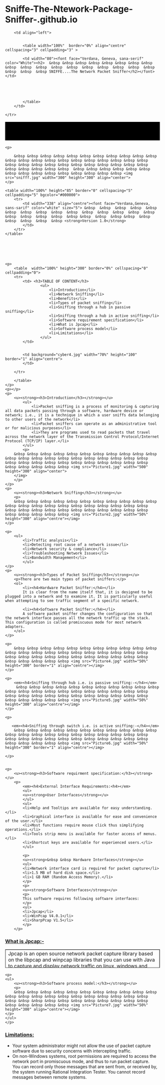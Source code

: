 # Sniffe-The-Ntework-Package-Sniffer-.github.io
<!DOCTYPE html>
<html>
<head>
	<meta http-equiv="Content-Type" content="text/html"; charset="utf-8"/>
	<title>Sniffe</title>
</head>

<body>
<table width="100%" height="60" border="0%" cellspacing="5" cellpadding="5" bgcolor="#000000">	
	<tr>
		
		<td align="left">
	
	
			<table width="100%"  border="0%" align="centre" cellspacing="3" cellpadding="3" >	
	
			<td width="80"><font face="Verdana, Geneva, sana-serif" color="White"><h2>  &nbsp &nbsp &nbsp &nbsp &nbsp &nbsp &nbsp &nbsp  &nbsp  &nbsp  &nbsp  &nbsp  &nbsp  &nbsp  &nbsp  &nbsp  &nbsp  &nbsp  &nbsp  &nbsp  &nbsp SNIFFE....The Network Packet Sniffer</h2></font></td>
	
		
	
	
	
			</table>
		</td>
	
	</tr>
</table>
	
	<p>

		&nbsp &nbsp &nbsp &nbsp &nbsp &nbsp &nbsp &nbsp &nbsp &nbsp &nbsp &nbsp &nbsp &nbsp &nbsp &nbsp &nbsp &nbsp &nbsp &nbsp &nbsp &nbsp &nbsp &nbsp &nbsp &nbsp &nbsp &nbsp &nbsp &nbsp &nbsp &nbsp &nbsp &nbsp &nbsp &nbsp &nbsp &nbsp  &nbsp &nbsp &nbsp &nbsp &nbsp &nbsp &nbsp &nbsp &nbsp &nbsp &nbsp &nbsp &nbsp &nbsp &nbsp <img src="snifff.jpg" width="300" height="300" align="center">
    </p>
		
	<table width="100%" height="85" border="0" cellspacing="5" cellpadding="5" bgcolor="#000000">
		<tr>
			<td width="338" align="centre"><font face="Verdana,Geneva, sans-sarif" color="white" size="5"> &nbsp  &nbsp  &nbsp  &nbsp  &nbsp  &nbsp  &nbsp  &nbsp  &nbsp  &nbsp  &nbsp  &nbsp  &nbsp  &nbsp  &nbsp  &nbsp  &nbsp  &nbsp  &nbsp  &nbsp &nbsp  &nbsp  &nbsp &nbsp  &nbsp  &nbsp  &nbsp  &nbsp  &nbsp <strong>Version 1.0</strong>
			</td>
		</tr>
	</table>	
		
		
		
		
		
		
	<p>
		<table  width="100%" height="300" border="0%" cellspacing="0" cellpadding="0">
		<tr>
			<td> <h3>TABLE OF CONTENT</h3>
					<ul>
						<li>Introduction</li>
						<li>Network Sniffing</li>
						<li>Benefits</li>
						<li>Types of packet sniffing</li>
						<li>Sniffing through a hub in passive sniffing</li>
						<li>Sniffing through a hub in active sniffing</li>
						<li>Software requirement specification</li>
						<li>What is Jpcap</li>
						<li>Software process model</li>
						<li>Limitations</li>
					</ul>
			</td>
		
		
			<td background="cyber4.jpg" width="70%" height="100" border="1" align="centre">
		    </td>
			
		</tr>
		
 		</table>
	</p>	
	<p></p>
	<p>
		<u><strong><h3>Introduction</h3></strong></u>
			<ul>
				<li>Packet sniffing is a process of monitoring & capturing all data packets passing through a software, hardware device or network; i.e., it is a technique in which a user sniffs data belonging to other users of the network</li>
				<li>Packet sniffers can operate as an administrative tool or for malicious purposes</li>
				<li>They are programs used to read packets that travel across the network layer of the Transmission Control Protocol/Internet Protocol (TCP/IP) layer.</li>
			</ul>
			<p>
		&nbsp &nbsp &nbsp &nbsp &nbsp &nbsp &nbsp &nbsp &nbsp &nbsp &nbsp &nbsp &nbsp &nbsp &nbsp &nbsp &nbsp &nbsp &nbsp &nbsp &nbsp &nbsp &nbsp &nbsp &nbsp &nbsp &nbsp &nbsp &nbsp &nbsp &nbsp &nbsp &nbsp &nbsp &nbsp &nbsp &nbsp &nbsp <img src="Picture1.jpg" width="500" height="300" align="center">
		</img>
		</p>
	</p>
	<p>
		<u><strong><h3>Network Sniffing</h3></strong></u>
		<p>
		&nbsp &nbsp &nbsp &nbsp &nbsp &nbsp &nbsp &nbsp &nbsp &nbsp &nbsp &nbsp &nbsp &nbsp &nbsp &nbsp &nbsp &nbsp &nbsp &nbsp &nbsp &nbsp &nbsp &nbsp &nbsp &nbsp &nbsp &nbsp &nbsp &nbsp &nbsp &nbsp &nbsp &nbsp &nbsp &nbsp &nbsp &nbsp <img src="Picture2.jpg" width="50%" height="300" align="centre"></img>
    </p>		
			
	<p>
		<ul>
			<li>Traffic analysis</li>
			<li>Detecting root cause of a network issue</li>
			<li>Network security & compliance</li>
			<li>Troubleshooting Network Issues</li>
			<li>Bandwidth Management</li>
			</ul>
	</p>		
	<p>
		<u><strong><h3>Types of Packet Sniffing</h3></strong></u>
		<p>There are two main types of packet sniffers:</p>
		<ol>
			<li><h4>Hardware Packet Sniffer:</h4></li>
			It is clear from the name itself that, it is designed to be plugged into a network and to examine it. It is particularly useful when attempting to see traffic segment of a specific network.
			
	        <li><h4>Software Packet Sniffer:</h4></li>
			A software packet sniffer changes the configuration so that the network interface passes all the network traffic up the stack. This configuration is called promiscuous mode for most network adapters. 
		</ol>	 
	</p>
	
	<p>
		&nbsp &nbsp &nbsp &nbsp &nbsp &nbsp &nbsp &nbsp &nbsp &nbsp &nbsp &nbsp &nbsp &nbsp &nbsp &nbsp &nbsp &nbsp &nbsp &nbsp &nbsp &nbsp &nbsp &nbsp &nbsp &nbsp &nbsp &nbsp &nbsp &nbsp &nbsp &nbsp &nbsp &nbsp &nbsp &nbsp &nbsp &nbsp <img src="Picture4.jpg" width="50%" height="300" border="1" align="centre"></img>
	</p>
	
	<p>
		<em><h4>Sniffing through hub i.e. is passive sniffing:-</h4></em>
		 &nbsp &nbsp &nbsp &nbsp &nbsp &nbsp &nbsp &nbsp &nbsp &nbsp &nbsp &nbsp &nbsp &nbsp &nbsp &nbsp &nbsp &nbsp &nbsp &nbsp &nbsp &nbsp &nbsp &nbsp &nbsp &nbsp &nbsp &nbsp &nbsp &nbsp &nbsp &nbsp &nbsp &nbsp &nbsp &nbsp &nbsp &nbsp <img src="Picture5.jpg" width="50%" height="300" align="centre"></img>
	</p>
			
	<p>
		
       <em><h4>Sniffing through switch i.e. is active sniffing:-</h4></em>
		&nbsp &nbsp &nbsp &nbsp &nbsp &nbsp &nbsp &nbsp &nbsp &nbsp &nbsp &nbsp &nbsp &nbsp &nbsp &nbsp &nbsp &nbsp &nbsp &nbsp &nbsp &nbsp &nbsp &nbsp &nbsp &nbsp &nbsp &nbsp &nbsp &nbsp &nbsp &nbsp &nbsp &nbsp &nbsp &nbsp &nbsp &nbsp <img src="Picture6.jpg" width="50%" height="300" border="1" align="centre"></img>
			
    </p>
	
	
	<p>
		<u><strong><h3>Software requirment specification:</h3></strong></u>
		<p>
			<em><h4>External Interface Requirements:<h4></em>
			<ul>
			<u><strong>User Interfaces</strong></u>
			</ul>
			<ul>
			<li>Help and Tooltips are available for easy understanding.</li>
			<li>Graphical interface is available for ease and convenience of the user.</li>
			<li>Most functions require mouse click thus simplifying operations.</li>
			<li>Tools strip menu is available for faster access of menus.</li>
			<li>Shortcut keys are available for experienced users.</li>		
            </ul>
			
			<p> 
			<u><strong>&nbsp &nbsp Hardware Interfaces</strong></u>
			<ul>
			<li>Network interface card is required for packet capture</li>
			<li>1.5 MB of hard disk space.</li>
			<li>1 GB RAM (Random Access Memory).</li>
			</p>
            <p>
			<u><strong>Software Interfaces</strong></u>
			<p>
			This software requires following software interfaces:
			</p>
			<ul>
			<li>Jpcap</li>								
			<li>WinPcap V4.0.1</li>			
			<li>SharpPcap V1.5</li> 
            </p>
		</p>
</p>	
	
<p>
<h3><u font face="Verdana, Geneva, sana-serif" color="blue"><strong> What is Jpcap:-</strong></u></h3>
	<table width="50%" height="60" border="1%" cellspacing="5" cellpadding="5" font face="Verdana, Geneva, sana-serif" color="White">
		<tr>
			<td>Jpcap is an open source network packet capture library based on the libpcap and winpcap libraries that you can use with Java to capture and display network traffic on linux, windows and mac. Jpcap captures Ethernet, TCP, UDP, IPv4, IPv6 etc packets and analyzes each packet’s header and data payload.</td>
		</tr>
	</table>	
</p>

	<p>
	<ul>
		<u><strong><h3>Software process model:</h3></strong></u>
		<p>
		&nbsp &nbsp &nbsp &nbsp &nbsp &nbsp &nbsp &nbsp &nbsp &nbsp &nbsp &nbsp &nbsp &nbsp &nbsp &nbsp &nbsp &nbsp &nbsp &nbsp &nbsp &nbsp &nbsp &nbsp &nbsp &nbsp &nbsp &nbsp &nbsp &nbsp &nbsp &nbsp &nbsp &nbsp &nbsp &nbsp &nbsp &nbsp <img src="Picture7.jpg" width="50%" height="300" align="centre"></img>
    </p>	
	</ul>
	</p>	
	
<p>	
	<u><strong><h3>Limitations:</h3></strong></u>
	<p>
	<ul>
	<li>Your system administrator might not allow the use of packet capture software due to security concerns with intercepting traffic.</li>
	<li>On non-Windows systems, root permissions are required to access the network port in promiscuous mode, and thus to run packet capture.</li>
	</li>You can record only those messages that are sent from, or received by, the system running Rational Integration Tester. You cannot record messages between remote systems.</li>
	</ul>
	</p>


</p>
	
</body

</htmll>
